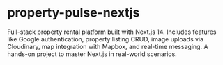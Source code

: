 # property-pulse-nextjs
Full-stack property rental platform built with Next.js 14. Includes features like Google authentication, property listing CRUD, image uploads via Cloudinary, map integration with Mapbox, and real-time messaging. A hands-on project to master Next.js in real-world scenarios.
